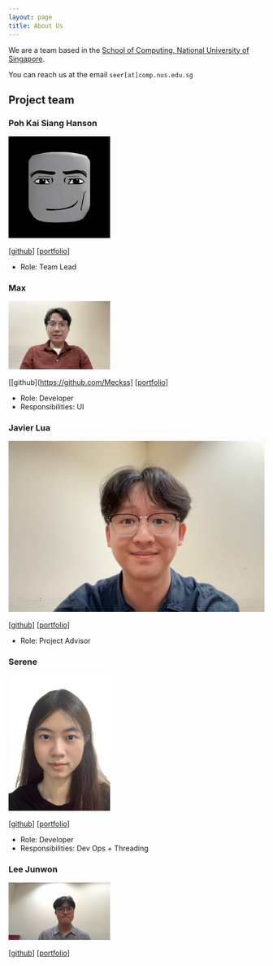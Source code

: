 ```yaml
---
layout: page
title: About Us
---
```


We are a team based in the [School of Computing, National University of Singapore](https://www.comp.nus.edu.sg).

You can reach us at the email `seer[at]comp.nus.edu.sg`

## Project team

### Poh Kai Siang Hanson

<img src="images/hansonpoh.png" width="200px">

[[github](https://github.com/hansonpoh)]
[[portfolio](team/hansonpoh.md)]

* Role: Team Lead

### Max

<img src="images/meckss.png" width="200px">

[[github](https://github.com/Meckss]
[[portfolio](team/max.md)]

* Role: Developer
* Responsibilities: UI

### Javier Lua

![javier-lua.png](images/javier-lua.png)

[[github](https://github.com/javier-lua)]
[[portfolio](team/javier.md)]
* Role: Project Advisor

### Serene 

<img src="images/serenelwt.png" width="200px">

[[github](https://github.com/serenelwt)]
[[portfolio](team/serenelwt.md)]

* Role: Developer
* Responsibilities: Dev Ops + Threading

### Lee Junwon

<img src="images/nownuj.png" width="200px">

[[github](https://github.com/NownuJ)]
[[portfolio](team/nownuj.md)]
